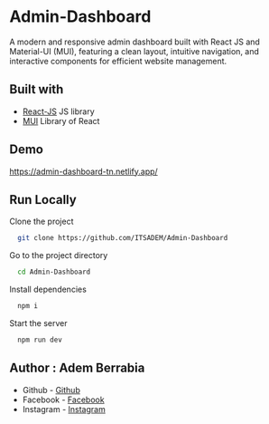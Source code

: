 # Admin-Dashboard

A modern and responsive admin dashboard built with React JS and Material-UI (MUI), featuring a clean layout, intuitive navigation, and interactive components for efficient website management.



## Built with

- [React-JS](https://react.dev/) JS library
- [MUI](https://mui.com/) Library of React

## Demo

https://admin-dashboard-tn.netlify.app/

## Run Locally

Clone the project

```bash
  git clone https://github.com/ITSADEM/Admin-Dashboard
```

Go to the project directory

```bash
  cd Admin-Dashboard
```

Install dependencies

```bash
  npm i
```

Start the server

```bash
  npm run dev
```

## Author : Adem Berrabia

- Github - [Github](https://github.com/ITSADEM)
- Facebook - [Facebook](https://www.facebook.com/profile.php?id=100022888083591)
- Instagram - [Instagram](https://www.instagram.com/adem_rb3/?hl=fr)

